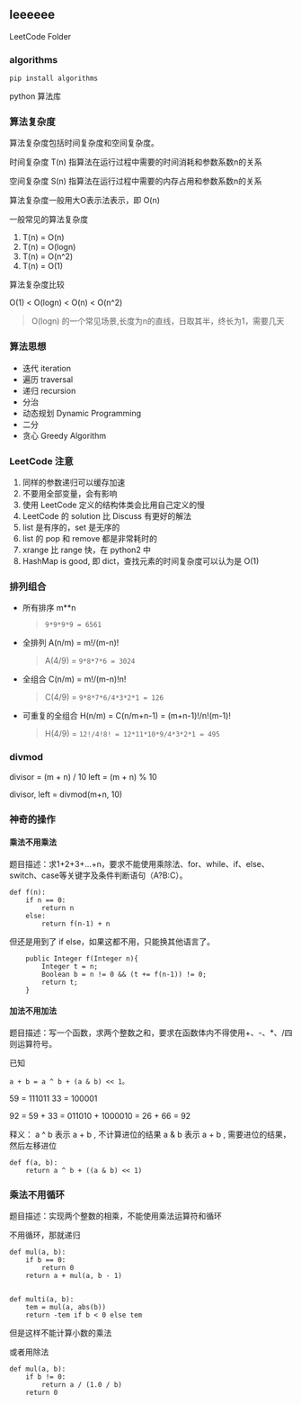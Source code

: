 ## leeeeee

LeetCode Folder

### algorithms

`pip install algorithms`

python 算法库

### 算法复杂度

算法复杂度包括时间复杂度和空间复杂度。

时间复杂度 T(n) 指算法在运行过程中需要的时间消耗和参数系数n的关系

空间复杂度 S(n) 指算法在运行过程中需要的内存占用和参数系数n的关系

算法复杂度一般用大O表示法表示，即 O(n)

一般常见的算法复杂度
1. T(n) = O(n)
2. T(n) = O(logn)
3. T(n) = O(n^2)
4. T(n) = O(1)

算法复杂度比较

O(1) < O(logn) < O(n) < O(n^2)

> O(logn) 的一个常见场景,长度为n的直线，日取其半，终长为1，需要几天

### 算法思想

- 迭代 iteration
- 遍历 traversal
- 递归 recursion
- 分治
- 动态规划 Dynamic Programming
- 二分
- 贪心 Greedy Algorithm

### LeetCode 注意

1. 同样的参数递归可以缓存加速
2. 不要用全部变量，会有影响
3. 使用 LeetCode 定义的结构体类会比用自己定义的慢
4. LeetCode 的 solution 比 Discuss 有更好的解法
5. list 是有序的，set 是无序的
6. list 的 pop 和 remove 都是非常耗时的
7. xrange 比 range 快，在 python2 中
8. HashMap is good, 即 dict，查找元素的时间复杂度可以认为是 O(1)

### 排列组合

- 所有排序 m**n                                  
    > `9*9*9*9 = 6561`
- 全排列 A(n/m) = m!/(m-n)!             
    > A(4/9) = `9*8*7*6 = 3024`
- 全组合 C(n/m) = m!/(m-n)!n!           
    > C(4/9) = `9*8*7*6/4*3*2*1 = 126`
- 可重复的全组合 H(n/m) = C(n/m+n-1) = (m+n-1)!/n!(m-1)!
    > H(4/9) = `12!/4!8! = 12*11*10*9/4*3*2*1 = 495`

### divmod

divisor = (m + n) / 10
left    = (m + n) % 10

divisor, left = divmod(m+n, 10)

### 神奇的操作

#### 乘法不用乘法

题目描述：求1+2+3+…+n，要求不能使用乘除法、for、while、if、else、switch、case等关键字及条件判断语句（A?B:C）。

```
def f(n):
    if n == 0:
        return n
    else:
        return f(n-1) + n

```

但还是用到了 if else，如果这都不用，只能换其他语言了。

```
	public Integer f(Integer n){
		Integer t = n;
		Boolean b = n != 0 && (t += f(n-1)) != 0;
		return t;
	}
```

#### 加法不用加法

题目描述：写一个函数，求两个整数之和，要求在函数体内不得使用+、-、*、/四则运算符号。

已知

```
a + b = a ^ b + (a & b) << 1。
```

59 = 111011
33 = 100001

92 = 59 + 33 = 011010 + 1000010 = 26 + 66 = 92

释义：
a ^ b 表示 a + b , 不计算进位的结果
a & b 表示 a + b , 需要进位的结果，然后左移进位

```
def f(a, b):
    return a ^ b + ((a & b) << 1)

```

### 乘法不用循环

题目描述：实现两个整数的相乘，不能使用乘法运算符和循环

不用循环，那就递归

```
def mul(a, b):
    if b == 0:
        return 0
    return a + mul(a, b - 1)


def multi(a, b):
    tem = mul(a, abs(b))
    return -tem if b < 0 else tem

```

但是这样不能计算小数的乘法

或者用除法  

```
def mul(a, b):
    if b != 0:
        return a / (1.0 / b)
    return 0
```

